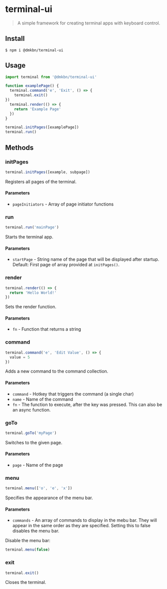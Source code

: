 # terminal-ui

> A simple framework for creating terminal apps with keyboard control.

## Install
```
$ npm i @dmkbn/terminal-ui
```

## Usage
```js
import terminal from '@dmkbn/terminal-ui'

function examplePage() {
  terminal.command('e', 'Exit', () => {
    terminal.exit()
})
  terminal.render(() => {
    return 'Example Page'
  })
}

terminal.initPages([examplePage])
terminal.run()
```

## Methods

### initPages
```js
terminal.initPages([example, subpage])
```
Registers all pages of the terminal.

#### Parameters
* `pageInitiators` - Array of page initiator functions

### run
```js
terminal.run('mainPage')
```
Starts the terminal app.

#### Parameters
* `startPage` - String name of the page that will be displayed after startup. Default: First page of array provided at `initPages()`.

### render
```js
terminal.render(() => {
  return 'Hello World!'
})
```
Sets the render function.

#### Parameters
* `fn` - Function that returns a string

### command
```js
terminal.command('e', 'Edit Value', () => {
  value = 5
})
```
Adds a new command to the command collection.

#### Parameters
* `command` - Hotkey that triggers the command (a single char)
* `name` - Name of the command
* `fn` - The function to execute, after the key was pressed. This can also be an async function.

### goTo
```js
terminal.goTo('myPage')
```
Switches to the given page.

#### Parameters
* `page` - Name of the page

### menu
```js
terminal.menu(['o', 'e', 'x'])
```
Specifies the appearance of the menu bar.

#### Parameters
* `commands` - An array of commands to display in the mebu bar. They will appear in the same order as they are specified. Setting this to false disables the menu bar.

Disable the menu bar:
```js
terminal.menu(false)
```

### exit
```js
terminal.exit()
```
Closes the terminal.
